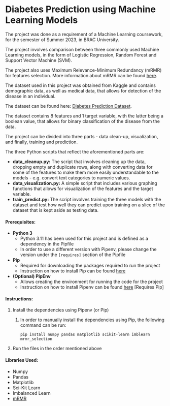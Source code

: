 # Diabetes Prediction using Machine Learning Models

The project was done as a requirement of a Machine Learning coursework, for the semester of Summer 2023, in BRAC University.

The project involves comparison between three commonly used Machine Learning models, in the form of Logistic Regression,
Random Forest and Support Vector Machine (SVM).

The project also uses Maximum Relevance-Minimum Redundancy (mRMR) for features selection. More information about mRMR can be
found [here](https://github.com/smazzanti/mrmr).

The dataset used in this project was obtained from Kaggle and contains demographic data, as well as medical data, that
allows for detection of the disease in an individual.

The dataset can be found here: [Diabetes Prediction Dataset](https://www.kaggle.com/datasets/iammustafatz/diabetes-prediction-dataset).

The dataset contains 8 features and 1 target variable, with the latter being a boolean value, that allows for binary classification
of the disease from the data.

The project can be divided into three parts - data clean-up, visualization, and finally, training and prediction.

The three Python scripts that reflect the aforementioned parts are:
* **data_cleanup.py:** The script that involves cleaning up the data, dropping empty and duplicate rows, along with converting
data for some of the features to make them more easily understandable to the models - e.g. convert text categories to numeric values.
* **data_visualization.py:** A simple script that includes various graphing functions that allows for visualization of the features
and the target variable.
* **train_predict.py:** The script involves training the three models with the dataset and test how well they can predict upon training
on a slice of the dataset that is kept aside as testing data.

#### Prerequisites:
* **Python 3**
  * Python 3.11 has been used for this project and is defined as a dependency in the Pipfile 
  * In order to use a different version with Pipenv, please change the version under the `[requires]` section of the Pipfile
* **Pip**
    * Required for downloading the packages required to run the project
    * Instruction on how to install Pip can be found [here](https://pip.pypa.io/en/stable/cli/pip_install/)
* **(Optional) PipEnv**
  * Allows creating the environment for running the code for the project
  * Instruction on how to install Pipenv can be found [here](https://pipenv.pypa.io/en/latest/) [Requires Pip]

#### Instructions:
1. Install the dependencies using Pipenv (or Pip)
   1. In order to manually install the dependencies using Pip, the following command can be run:
   
        `pip install numpy pandas matplotlib scikit-learn imblearn mrmr_selection`
2. Run the files in the order mentioned above

#### Libraries Used:
* Numpy
* Pandas
* Matplotlib
* Sci-Kit Learn
* Imbalanced Learn
* [mRMR](https://github.com/smazzanti/mrmr)
